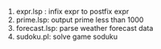 1. expr.lsp : infix expr to postfix expr
2. prime.lsp: output prime less than 1000
3. forecast.lsp: parse weather forecast data
4. sudoku.pl: solve game soduku
